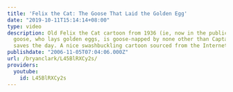 ```yaml
---
title: 'Felix the Cat: The Goose That Laid the Golden Egg'
date: "2019-10-11T15:14:14+08:00"
type: video
description: Old Felix the Cat cartoon from 1936 (ie, now in the public domain) Felix's
  goose, who lays golden eggs, is goose-napped by none other than Captain Kidd. Felix
  saves the day. A nice swashbuckling cartoon sourced from the Internet Archive.
publishdate: "2006-11-05T07:04:06.000Z"
url: /bryanclark/L45BlRXCy2s/
providers:
  youtube:
    id: L45BlRXCy2s
---
```

